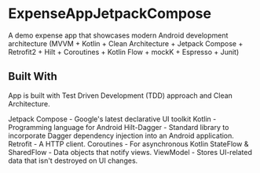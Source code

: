 # ExpenseAppJetpackCompose
A demo expense app that showcases modern Android development architecture (MVVM + Kotlin + Clean Architecture + Jetpack Compose + Retrofit2 + Hilt + Coroutines + Kotlin Flow + mockK + Espresso + Junit)

## Built With
App is built with Test Driven Development (TDD) approach and Clean Architecture.

Jetpack Compose - Google's latest declarative UI toolkit
Kotlin - Programming language for Android
Hilt-Dagger - Standard library to incorporate Dagger dependency injection into an Android application.
Retrofit - A HTTP client.
Coroutines - For asynchronous
Kotlin StateFlow & SharedFlow - Data objects that notify views.
ViewModel - Stores UI-related data that isn't destroyed on UI changes.
